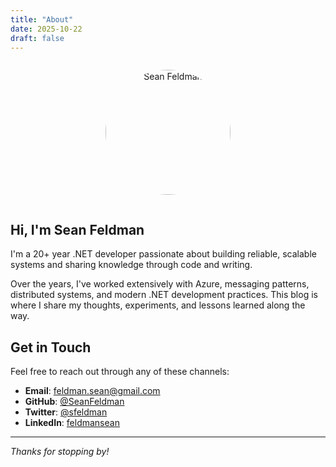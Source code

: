 ```yaml
---
title: "About"
date: 2025-10-22
draft: false
---
```


<div style="text-align: center; margin: 2em 0;">
  <img src="/android-chrome-512x512.png" alt="Sean Feldman" style="border-radius: 50%; width: 200px; height: 200px; margin-bottom: 1em;">
</div>

## Hi, I'm Sean Feldman

I'm a 20+ year .NET developer passionate about building reliable, scalable systems and sharing knowledge through code and writing.

Over the years, I've worked extensively with Azure, messaging patterns, distributed systems, and modern .NET development practices. This blog is where I share my thoughts, experiments, and lessons learned along the way.

## Get in Touch

Feel free to reach out through any of these channels:

- **Email**: [feldman.sean@gmail.com](mailto:feldman.sean@gmail.com)
- **GitHub**: [@SeanFeldman](https://github.com/SeanFeldman)
- **Twitter**: [@sfeldman](https://twitter.com/sfeldman)
- **LinkedIn**: [feldmansean](https://linkedin.com/in/feldmansean)

---

*Thanks for stopping by!*
